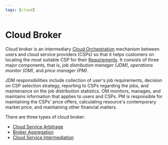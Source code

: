 ```yaml
---
tags: [cloud]
---
```


# Cloud Broker

Cloud broker is an intermediary [Cloud Orchestration](202311161635.md) mechanism
between users and cloud service providers (CSPs) so that it helps customers on
locating the most suitable CSP for their [Requirements](202303251303.md). It
consists of three major components, that is, *job distribution manager (JDM)*,
*operations monitor (OM)*, and *price manager (PM)*.

JDM responsibilities include collection of user's job requirements, decision on
CSP selection strategy, reporting to CSPs regarding the jobs, and maintenance on
the job distribution statistics. OM monitors, manages, and maintains information
that applies to users and CSPs. PM is responsible for maintaining the CSPs'
price offers, calculating resource's contemporary market price, and maintaining
other financial matters.

There are three types of cloud broker:
- [Cloud Service Arbitrage](202401101450.md)
- [Broker Aggregation](202401101451.md)
- [Cloud Service Intermediation](202401101452.md)

